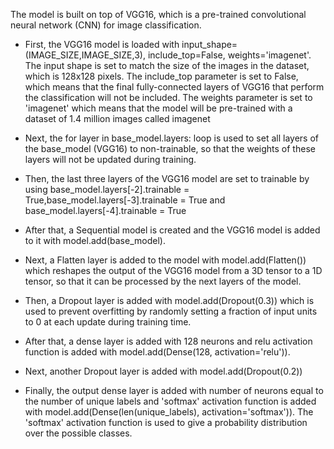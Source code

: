 The model is built on top of VGG16, which is a pre-trained convolutional neural network (CNN) for image classification.

* First, the VGG16 model is loaded with input_shape=(IMAGE_SIZE,IMAGE_SIZE,3), include_top=False, weights='imagenet'. The input shape is set to match the size of the images in the dataset, which is 128x128 pixels. The include_top parameter is set to False, which means that the final fully-connected layers of VGG16 that perform the classification will not be included. The weights parameter is set to 'imagenet' which means that the model will be pre-trained with a dataset of 1.4 million images called imagenet

* Next, the for layer in base_model.layers: loop is used to set all layers of the base_model (VGG16) to non-trainable, so that the weights of these layers will not be updated during training.

* Then, the last three layers of the VGG16 model are set to trainable by using base_model.layers[-2].trainable = True,base_model.layers[-3].trainable = True and base_model.layers[-4].trainable = True

* After that, a Sequential model is created and the VGG16 model is added to it with model.add(base_model).

* Next, a Flatten layer is added to the model with model.add(Flatten()) which reshapes the output of the VGG16 model from a 3D tensor to a 1D tensor, so that it can be processed by the next layers of the model.

* Then, a Dropout layer is added with model.add(Dropout(0.3)) which is used to prevent overfitting by randomly setting a fraction of input units to 0 at each update during training time.

* After that, a dense layer is added with 128 neurons and relu activation function is added with model.add(Dense(128, activation='relu')).

* Next, another Dropout layer is added with model.add(Dropout(0.2))

* Finally, the output dense layer is added with number of neurons equal to the number of unique labels and 'softmax' activation function is added with model.add(Dense(len(unique_labels), activation='softmax')). The 'softmax' activation function is used to give a probability distribution over the possible classes.